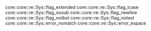 core::core::re::Sys::flag_extended
core::core::re::Sys::flag_icase
core::core::re::Sys::flag_nosub
core::core::re::Sys::flag_newline
core::core::re::Sys::flag_notbol
core::core::re::Sys::flag_noteol
core::core::re::Sys::error_nomatch
core::core::re::Sys::error_espace